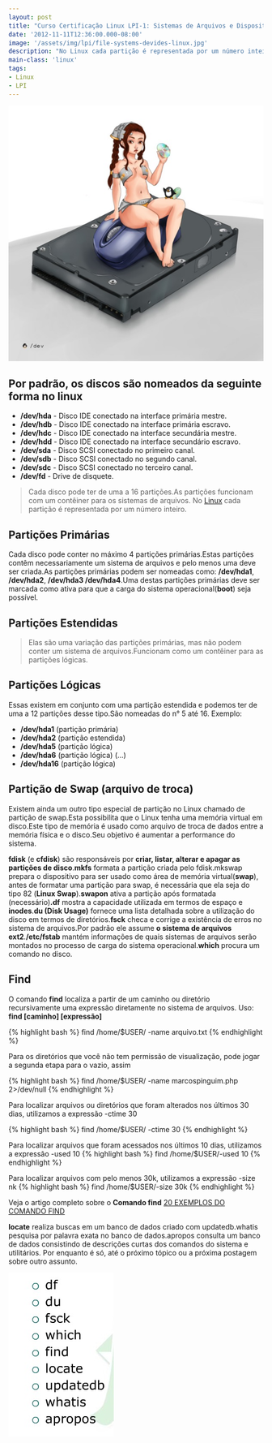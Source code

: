 ```yaml
---
layout: post
title: "Curso Certificação Linux LPI-1: Sistemas de Arquivos e Dispositivos"
date: '2012-11-11T12:36:00.000-08:00'
image: '/assets/img/lpi/file-systems-devides-linux.jpg'
description: "No Linux cada partição é representada por um número inteiro."
main-class: 'linux'
tags:
- Linux
- LPI
---
```


![Blog Linux](/assets/img/lpi/file-systems-devides-linux.jpg "Blog Linux")

## Por padrão, os discos são nomeados da seguinte forma no linux

* __/dev/hda__ - Disco IDE conectado na interface primária mestre.
* __/dev/hdb__ - Disco IDE conectado na interface primária escravo.
* __/dev/hdc__ - Disco IDE conectado na interface secundária mestre.
* __/dev/hdd__ - Disco IDE conectado na interface secundário escravo.
* __/dev/sda__ - Disco SCSI conectado no primeiro canal.
* __/dev/sdb__ - Disco SCSI conectado no segundo canal.
* __/dev/sdc__ - Disco SCSI conectado no terceiro canal.
* __/dev/fd__ - Drive de disquete.

> Cada disco pode ter de uma a 16 partições.As partições funcionam com um contêiner para os sistemas de arquivos. No [Linux](http://www.terminalroot.com.br/tags#linux) cada partição é representada por um número inteiro.

## Partições Primárias

Cada disco pode conter no máximo 4 partições primárias.Estas partições contêm necessariamente um sistema de arquivos e pelo menos uma deve ser criada.As partições primárias podem ser nomeadas como: __/dev/hda1__, __/dev/hda2__, __/dev/hda3 /dev/hda4__.Uma destas partições primárias deve ser marcada como ativa para que a carga do sistema operacional(__boot__) seja possível.

## Partições Estendidas

> Elas são uma variação das partições primárias, mas não podem conter um sistema de arquivos.Funcionam como um contêiner para as partições lógicas.

## Partições Lógicas

Essas existem em conjunto com uma partição estendida e podemos ter de uma a 12 partições desse tipo.São nomeadas do n° 5 até 16.
Exemplo:

* __/dev/hda1__ (partição primária)
* __/dev/hda2__ (partição estendida)
* __/dev/hda5__ (partição lógica)
* __/dev/hda6__ (partição lógica)
(...)
* __/dev/hda16__ (partição lógica)

## Partição de Swap (arquivo de troca)

Existem ainda um outro tipo especial de partição no Linux chamado de partição de swap.Esta possibilita que o Linux tenha uma memória virtual em disco.Este tipo de memória é usado como arquivo de troca de dados entre a memória física e o disco.Seu objetivo é aumentar a performance do sistema.

__fdisk__ (e __cfdisk__) são responsáveis por __criar, listar, alterar e apagar as partições de disco__.__mkfs__ formata a partição criada pelo fdisk.mkswap prepara o dispositivo para ser usado como área de memória virtual(__swap__), antes de formatar uma partição para swap, é necessária que ela seja do tipo 82 (__Linux Swap__).__swapon__ ativa a partição após formatada (necessário)__.df__ mostra a capacidade utilizada em termos de espaço e __inodes__.__du (Disk Usage)__ fornece uma lista detalhada sobre a utilização do disco em termos de diretórios.__fsck__ checa e corrige a existência de erros no sistema de arquivos.Por padrão ele assume __o sistema de arquivos ext2__.__/etc/fstab__ mantém informações de quais sistemas de arquivos serão montados no processo de carga do sistema operacional.__which__ procura um comando no disco.

## Find

O comando __find__ localiza a partir de um caminho ou diretório recursivamente uma expressão diretamente no sistema de arquivos. Uso: __find [caminho] [expressão]__

{% highlight bash %}
find /home/$USER/ -name arquivo.txt
{% endhighlight %}

Para os diretórios que você não tem permissão de visualização, pode jogar a segunda etapa para o vazio, assim

{% highlight bash %}
find /home/$USER/ -name marcospinguim.php 2>/dev/null
{% endhighlight %}

Para localizar arquivos ou diretórios que foram alterados nos últimos 30 dias, utilizamos a expressão -ctime 30

{% highlight bash %}
find /home/$USER/ -ctime 30
{% endhighlight %}

Para localizar arquivos que foram acessados nos últimos 10 dias, utilizamos a expressão -used 10
{% highlight bash %}
find /home/$USER/-used 10
{% endhighlight %}

Para localizar arquivos com pelo menos 30k, utilizamos a expressão -size nk
{% highlight bash %}
find /home/$USER/-size 30k
{% endhighlight %}


Veja o artigo completo sobre o __Comando find__
[20 EXEMPLOS DO COMANDO FIND](http://terminalroot.com.br/2015/07/20-exemplos-do-comando-find.html)

__locate__ realiza buscas em um banco de dados criado com updatedb.whatis pesquisa por palavra exata no banco de dados.apropos consulta um banco de dados consistindo de descrições curtas dos comandos do sistema e utilitários. Por enquanto é só, até o próximo tópico ou a próxima postagem sobre outro assunto.

![Blog Linux](/assets/img/lpi/sad.jpg "Blog Linux")

<script async src="https://pagead2.googlesyndication.com/pagead/js/adsbygoogle.js"></script>

<!-- Informat -->
<ins class="adsbygoogle"
 style="display:block"
 data-ad-client="ca-pub-2838251107855362"
 data-ad-slot="2327980059"
 data-ad-format="auto"
 data-full-width-responsive="true"></ins>

<script>
(adsbygoogle = window.adsbygoogle || []).push({});
</script>

